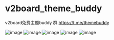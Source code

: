 # v2board_theme_buddy
v2board免费主题buddy
群 https://t.me/themebuddy

![image](https://github.com/vlesstop/v2board_theme_buddy/assets/48223192/41ad78c3-f0a9-40ed-b914-7382f4acafa3)
![image](https://github.com/vlesstop/v2board_theme_buddy/assets/48223192/81b34400-9fc8-4517-bddb-77d5ee59f738)
![image](https://github.com/vlesstop/v2board_theme_buddy/assets/48223192/58c4f0bd-ac14-4b3a-b267-20f7488b4e69)
![image](https://github.com/vlesstop/v2board_theme_buddy/assets/48223192/a19ca42e-49b2-4217-91d4-a01080f6cb5b)
![image](https://github.com/vlesstop/v2board_theme_buddy/assets/48223192/b2e2917c-990d-47c1-8265-e7570f481534)
